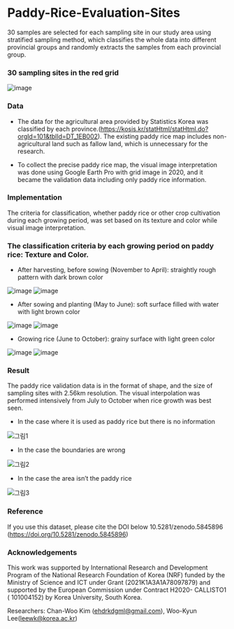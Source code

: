 # Paddy-Rice-Evaluation-Sites
30 samples are selected for each sampling site in our study area using stratified sampling method, which classifies the whole data into different provincial groups and randomly extracts the samples from each provincial group. 

### 30 sampling sites in the red grid

![image](https://user-images.githubusercontent.com/101398489/157885512-d6ac16f8-895c-44ef-aeff-ccdc982c3432.png)

### Data

- The data for the agricultural area provided by Statistics Korea was classified by each province.(https://kosis.kr/statHtml/statHtml.do?orgId=101&tblId=DT_1EB002). The existing paddy rice map includes non-agricultural land such as fallow land, which is unnecessary for the research.

- To collect the precise paddy rice map, the visual image interpretation was done using Google Earth Pro with grid image in 2020, and it became the validation data including only paddy rice information.

### Implementation

The criteria for classification, whether paddy rice or other crop cultivation during each growing period, was set based on its texture and color while visual image interpretation.

### The classification criteria by each growing period on paddy rice: Texture and Color.

- After harvesting, before sowing (November to April): straightly rough pattern with dark brown color

![image](https://user-images.githubusercontent.com/101398489/157891020-a7a3821a-24c4-43c5-8b31-576073804bc3.png)  ![image](https://user-images.githubusercontent.com/101398489/157891028-7b380b76-0acf-4ef9-a2fb-97c54827a5db.png)

- After sowing and planting (May to June): soft surface filled with water with light brown color

![image](https://user-images.githubusercontent.com/101398489/157890930-67ffdebf-4ae1-4252-ad0d-a4b909e329eb.png)  ![image](https://user-images.githubusercontent.com/101398489/157890948-5fbc212a-c7dc-49b3-aac3-fdada00b006f.png)

- Growing rice (June to October): grainy surface with light green color

![image](https://user-images.githubusercontent.com/101398489/157890774-361fb4d9-454b-4677-8cd3-fc261c5c77b8.png)  ![image](https://user-images.githubusercontent.com/101398489/157890884-d4c148a0-0e12-4479-b9c4-142f2eb06f8a.png)

### Result

The paddy rice validation data is in the format of shape, and the size of sampling sites with 2.56km resolution. The visual interpolation was performed intensively from July to October when rice growth was best seen. 

- In the case where it is used as paddy rice but there is no information

![그림1](https://user-images.githubusercontent.com/101398489/157892198-5ae4a873-d550-47ea-a685-74439c917446.png)

- In the case the boundaries are wrong

![그림2](https://user-images.githubusercontent.com/101398489/157892828-c270739b-36c8-4dfa-a21c-6d5f42aaadc5.png)

-	In the case the area isn’t the paddy rice

![그림3](https://user-images.githubusercontent.com/101398489/157892880-fc10df25-2121-4e6c-924f-9eaa9937eabb.png)

### Reference

If you use this dataset, please cite the DOI below 10.5281/zenodo.5845896 (https://doi.org/10.5281/zenodo.5845896)

### Acknowledgements

This work was supported by International Research and Development Program of the National Research Foundation of Korea (NRF) funded by the Ministry of Science and ICT under Grant (2021K1A3A1A78097879) and supported by the European Commission under Contract H2020- CALLISTO1 ( 101004152) by Korea University, South Korea.

Researchers: Chan-Woo Kim (ehdrkdgml@gmail.com), Woo-Kyun Lee(leewk@korea.ac.kr)
